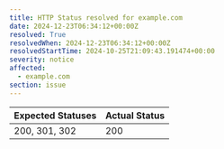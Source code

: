 ```yaml
---
title: HTTP Status resolved for example.com
date: 2024-12-23T06:34:12+00:00Z
resolved: True
resolvedWhen: 2024-12-23T06:34:12+00:00Z
resolvedStartTime: 2024-10-25T21:09:43.191474+00:00
severity: notice
affected:
  - example.com
section: issue
---
```


| Expected Statuses | Actual Status  |
|-------------------|----------------|
| 200, 301, 302 | 200 |
